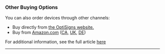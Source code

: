 ### Other Buying Options

You can also order devices through other channels:

  * Buy directly from [the OptiSigns website.](https://shop.optisigns.com/products/optisigns-android-stick-player-2)
  * Buy from [Amazon.com](https://links.optisigns.com/optistick-amazon-us) ([CA](https://links.optisigns.com/optistick-amazon-ca), [UK](https://links.optisigns.com/optistick-amazon-uk), [DE](https://links.optisigns.com/optistick-amazon-de))

For additional information, see the full article [here](https://support.optisigns.com/hc/en-us/articles/31960461758611)

---
